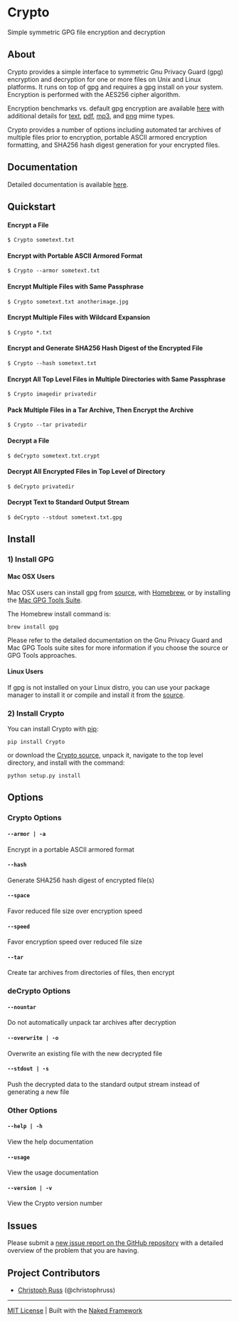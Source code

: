 # Crypto
Simple symmetric GPG file encryption and decryption

## About
Crypto provides a simple interface to symmetric Gnu Privacy Guard (gpg) encryption and decryption for one or more files on Unix and Linux platforms.  It runs on top of gpg and requires a gpg install on your system.  Encryption is performed with the AES256 cipher algorithm.

Encryption benchmarks vs. default gpg encryption are available [here](http://chrissimpkins.github.io/Crypto/benchmarks.html) with additional details for [text](http://chrissimpkins.github.io/Crypto/text-benchmarks.html), [pdf](http://chrissimpkins.github.io/Crypto/pdf-benchmarks.html), [mp3](http://chrissimpkins.github.io/Crypto/mp3-benchmarks.html), and [png](http://chrissimpkins.github.io/Crypto/png-benchmarks.html) mime types.

Crypto provides a number of options including automated tar archives of multiple files prior to encryption, portable ASCII armored encryption formatting, and SHA256 hash digest generation for your encrypted files.

## Documentation

Detailed documentation is available [here](http://chrissimpkins.github.io/Crypto/index.html).

## Quickstart

#### Encrypt a File
```
$ Crypto sometext.txt
```

#### Encrypt with Portable ASCII Armored Format
```
$ Crypto --armor sometext.txt
```

#### Encrypt Multiple Files with Same Passphrase
```
$ Crypto sometext.txt anotherimage.jpg
```

#### Encrypt Multiple Files with Wildcard Expansion
```
$ Crypto *.txt
```

#### Encrypt and Generate SHA256 Hash Digest of the Encrypted File
```
$ Crypto --hash sometext.txt
```

#### Encrypt All Top Level Files in Multiple Directories with Same Passphrase
```
$ Crypto imagedir privatedir
```

#### Pack Multiple Files in a Tar Archive, Then Encrypt the Archive
```
$ Crypto --tar privatedir
```

#### Decrypt a File
```
$ deCrypto sometext.txt.crypt
```

#### Decrypt All Encrypted Files in Top Level of Directory
```
$ deCrypto privatedir
```

#### Decrypt Text to Standard Output Stream
```
$ deCrypto --stdout sometext.txt.gpg
```


## Install

### 1) Install GPG

#### Mac OSX Users
Mac OSX users can install gpg from [source](https://www.gnupg.org/download/index.html), with [Homebrew](http://brew.sh/), or by installing the [Mac GPG Tools Suite](https://gpgtools.org/gpgsuite.html).

The Homebrew install command is:

```
brew install gpg
```

Please refer to the detailed documentation on the Gnu Privacy Guard and Mac GPG Tools suite sites for more information if you choose the source or GPG Tools approaches.

#### Linux Users
If gpg is not installed on your Linux distro, you can use your package manager to install it or compile and install it from the [source](https://www.gnupg.org/download/index.html).

### 2) Install Crypto
You can install Crypto with [pip](https://pypi.python.org/pypi/pip/):

```
pip install Crypto
```

or download the [Crypto source](https://github.com/chrissimpkins/Crypto/archive/master.zip), unpack it, navigate to the top level directory, and install with the command:

```
python setup.py install
```

## Options

### Crypto Options

#### `--armor | -a`

Encrypt in a portable ASCII armored format

#### `--hash`

Generate SHA256 hash digest of encrypted file(s)

#### `--space`

Favor reduced file size over encryption speed

#### `--speed`

Favor encryption speed over reduced file size

#### `--tar`

Create tar archives from directories of files, then encrypt

### deCrypto Options

#### `--nountar`

Do not automatically unpack tar archives after decryption

#### `--overwrite | -o`

Overwrite an existing file with the new decrypted file

#### `--stdout | -s`

Push the decrypted data to the standard output stream instead of generating a new file

### Other Options

#### `--help | -h`

View the help documentation

#### `--usage`

View the usage documentation

#### `--version | -v`

View the Crypto version number


## Issues

Please submit a [new issue report on the GitHub repository](https://github.com/chrissimpkins/Crypto/issueshttps://github.com/chrissimpkins/Crypto/issues) with a detailed overview of the problem that you are having.


## Project Contributors

- [Christoph Russ](https://github.com/christophruss) (@christophruss)

---
[MIT License](https://github.com/chrissimpkins/Crypto/blob/master/docs/LICENSE) | Built with the [Naked Framework](https://pypi.python.org/pypi/Naked)